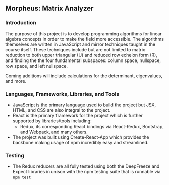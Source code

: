 ## Morpheus: Matrix Analyzer 

### Introduction 
The purpose of this project is to develop programming algorithms for linear algebra concepts in order to make the field more accessible. The algorithms themselves are written in JavaScript and mirror techniques taught in the course itself. These techniques include but are not limited to matrix reduction to both upper triangular (U) and reduced row echelon form (R), and finding the the four fundamental subspaces: column space, nullspace, row space, and left nullspace. 

Coming additions will include calculations for the determinant, eigenvalues, and more. 

### Languages, Frameworks, Libraries, and Tools
- JavaScript is the primary language used to build the project but JSX, HTML, and CSS are also integral to the project. 
- React is the primary framework for the project which is further supported by libraries/tools including: 
  - Redux, its corresponding React bindings via React-Redux, Bootstrap, and Webpack, and many others. 
- The project was built using Create-React-App which provides the backbone making usage of npm incredibly easy and streamlined. 

### Testing 
- The Redux reducers are all fully tested using both the DeepFreeze and Expect libraries in unison with the npm testing suite that is runnable via  
    ```npm test``` 

